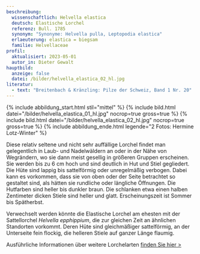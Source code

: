 ```yaml
---
beschreibung:
  wissenschaftlich: Helvella elastica
  deutsch: Elastische Lorchel
  referenz: Bull. 1785
  synonym: "Synonyme: Helvella pulla, Leptopodia elastica"
  erlaeuterung: elastica = biegsam
  familie: Helvellaceae
profil:
  aktualisiert: 2023-05-01
  autor_in: Dieter Gewalt
hauptbild:
  anzeige: false
  datei: /bilder/helvella_elastica_02_hl.jpg
literatur:
  - text: "Breitenbach & Kränzling: Pilze der Schweiz, Band 1 Nr. 20"
---
```

{% include abbildung_start.html stil="mittel" %}
{% include bild.html datei="/bilder/helvella_elastica_01_hl.jpg" nocrop=true gross=true %}
{% include bild.html datei="/bilder/helvella_elastica_02_hl.jpg" nocrop=true gross=true %}
{% include abbildung_ende.html legende="2 Fotos: Hermine Lotz-Winter" %}

Diese relativ seltene und nicht sehr auffällige Lorchel findet man gelegentlich in Laub- und Nadelwäldern an oder in der Nähe von Wegrändern, wo sie dann meist gesellig in größeren Gruppen erscheinen. Sie werden bis zu 6 cm hoch und sind deutlich in Hut und Stiel gegliedert. Die Hüte sind lappig bis sattelförmig oder unregelmäßig verbogen. Dabei kann es vorkommen, dass sie von oben oder der Seite betrachtet so gestaltet sind, als hätten sie rundliche oder längliche Öffnungen. Die Hutfarben sind heller bis dunkler braun. Die schlanken etwa einen halben Zentimeter dicken Stiele sind heller und glatt. Erscheinungszeit ist Sommer bis Spätherbst.

Verwechselt werden könnte die Elastische Lorchel am ehesten mit der Sattellorchel *Helvella epphippium*, die zur gleichen Zeit an ähnlichen Standorten vorkommt. Deren Hüte sind gleichmäßiger sattelförmig, an der Unterseite fein flockig, die helleren Stiele auf ganzer Länge flaumig.

Ausführliche Informationen über weitere Lorchelarten [finden Sie hier >](/verwandt/lorcheln)